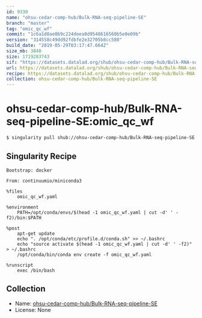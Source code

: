 ```yaml
---
id: 9330
name: "ohsu-cedar-comp-hub/Bulk-RNA-seq-pipeline-SE"
branch: "master"
tag: "omic_qc_wf"
commit: "1c6a1d8ae0b9c224deea0d9548616560b5e0e09b"
version: "314558c49dd92fdbfe2e32705b8cc588"
build_date: "2019-05-29T03:17:47.664Z"
size_mb: 3840
size: 1719283743
sif: "https://datasets.datalad.org/shub/ohsu-cedar-comp-hub/Bulk-RNA-seq-pipeline-SE/omic_qc_wf/2019-05-29-1c6a1d8a-314558c4/314558c49dd92fdbfe2e32705b8cc588.simg"
url: https://datasets.datalad.org/shub/ohsu-cedar-comp-hub/Bulk-RNA-seq-pipeline-SE/omic_qc_wf/2019-05-29-1c6a1d8a-314558c4/
recipe: https://datasets.datalad.org/shub/ohsu-cedar-comp-hub/Bulk-RNA-seq-pipeline-SE/omic_qc_wf/2019-05-29-1c6a1d8a-314558c4/Singularity
collection: ohsu-cedar-comp-hub/Bulk-RNA-seq-pipeline-SE
---
```


# ohsu-cedar-comp-hub/Bulk-RNA-seq-pipeline-SE:omic_qc_wf

```bash
$ singularity pull shub://ohsu-cedar-comp-hub/Bulk-RNA-seq-pipeline-SE:omic_qc_wf
```

## Singularity Recipe

```singularity
Bootstrap: docker

From: continuumio/miniconda3

%files
    omic_qc_wf.yaml

%environment
    PATH=/opt/conda/envs/$(head -1 omic_qc_wf.yaml | cut -d' ' -f2)/bin:$PATH

%post
    apt-get update
    echo ". /opt/conda/etc/profile.d/conda.sh" >> ~/.bashrc
    echo "source activate $(head -1 omic_qc_wf.yaml | cut -d' ' -f2)" > ~/.bashrc
    /opt/conda/bin/conda env create -f omic_qc_wf.yaml

%runscript
    exec /bin/bash
```

## Collection

 - Name: [ohsu-cedar-comp-hub/Bulk-RNA-seq-pipeline-SE](https://github.com/ohsu-cedar-comp-hub/Bulk-RNA-seq-pipeline-SE)
 - License: None

